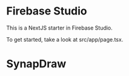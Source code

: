# Firebase Studio

This is a NextJS starter in Firebase Studio.

To get started, take a look at src/app/page.tsx.
# SynapDraw
